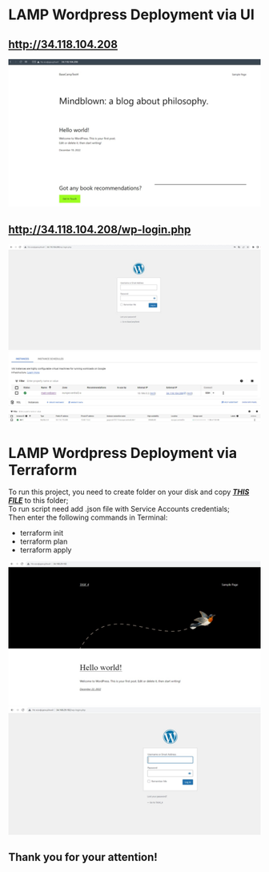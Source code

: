 # LAMP Wordpress Deployment via UI
## http://34.118.104.208
![](photo_2022-12-23_01-39-29.jpg)
## http://34.118.104.208/wp-login.php
![](https://github.com/victoriiastee/Hometask-4/blob/main/photo_2022-12-21_21-14-03.jpg)
![](photo_2022-12-21_21-18-55.jpg)
![](photo_2022-12-21_21-19-53.jpg)
# LAMP Wordpress Deployment via Terraform
To run this project, you need to create folder on your disk and copy ***[THIS FILE](main.tf)*** to this folder;  
To run script need add .json file with Service Accounts credentials;  
Then enter the following commands in Terminal:

* terraform init
* terraform plan
* terraform apply  

![](photo_2022-12-23_02-24-53.jpg)
![](photo_2022-12-23_02-20-53.jpg)
## Thank you for your attention!
